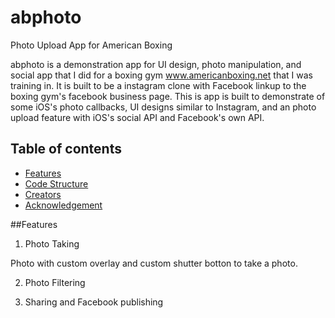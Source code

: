# abphoto
Photo Upload App for American Boxing

abphoto is a demonstration app for UI design, photo manipulation, and social app that I did for a boxing gym www.americanboxing.net that I was training in.  It is built to be a instagram clone with Facebook linkup to the boxing gym's facebook business page.  This is app is built to demonstrate of some iOS's photo callbacks, UI designs similar to Instagram, and an photo upload feature with iOS's social API and Facebook's own API.  

## Table of contents

- [Features](#features)
- [Code Structure](#code)
- [Creators](#creators)
- [Acknowledgement](#acknowledge)

##Features
1. Photo Taking

Photo with custom overlay and custom shutter botton to take a photo.  

2. Photo Filtering

3. Sharing and Facebook publishing 

